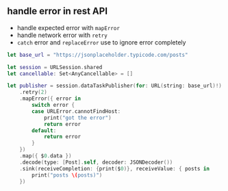 
## handle error in rest API

- handle expected error with `mapError`
- handle network error with `retry`
- `catch` error and `replaceError` use to ignore error completely




```swift
let base_url = "https://jsonplaceholder.typicode.com/posts"

let session = URLSession.shared
let cancellable: Set<AnyCancellable> = []

let publisher = session.dataTaskPublisher(for: URL(string: base_url)!)
    .retry(2)
    .mapError({ error in
        switch error {
        case URLError.cannotFindHost:
            print("got the error")
            return error
        default:
            return error
        }
    })
    .map({ $0.data })
    .decode(type: [Post].self, decoder: JSONDecoder())
    .sink(receiveCompletion: {print($0)}, receiveValue: { posts in
        print("posts \(posts)")
    })

```